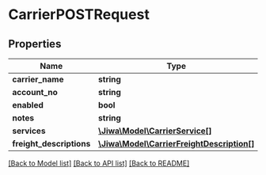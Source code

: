 # CarrierPOSTRequest

## Properties
Name | Type | Description | Notes
------------ | ------------- | ------------- | -------------
**carrier_name** | **string** |  | [optional] 
**account_no** | **string** |  | [optional] 
**enabled** | **bool** |  | [optional] 
**notes** | **string** |  | [optional] 
**services** | [**\Jiwa\Model\CarrierService[]**](CarrierService.md) |  | [optional] 
**freight_descriptions** | [**\Jiwa\Model\CarrierFreightDescription[]**](CarrierFreightDescription.md) |  | [optional] 

[[Back to Model list]](../README.md#documentation-for-models) [[Back to API list]](../README.md#documentation-for-api-endpoints) [[Back to README]](../README.md)


